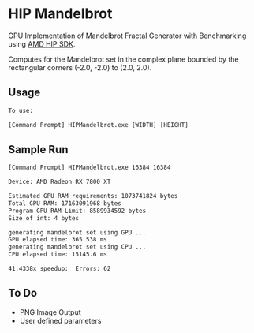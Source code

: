 # HIP Mandelbrot
GPU Implementation of Mandelbrot Fractal Generator with Benchmarking using [AMD HIP SDK](https://github.com/ROCm-Developer-Tools/HIP).

Computes for the Mandelbrot set in the complex plane bounded by the rectangular corners (-2.0, -2.0) to (2.0, 2.0).

## Usage
```cmd
To use:

[Command Prompt] HIPMandelbrot.exe [WIDTH] [HEIGHT]
```

## Sample Run

```cmd
[Command Prompt] HIPMandelbrot.exe 16384 16384

Device: AMD Radeon RX 7800 XT

Estimated GPU RAM requirements: 1073741824 bytes
Total GPU RAM: 17163091968 bytes
Program GPU RAM Limit: 8589934592 bytes
Size of int: 4 bytes

generating mandelbrot set using GPU ...
GPU elapsed time: 365.538 ms
generating mandelbrot set using CPU ...
CPU elapsed time: 15145.6 ms

41.4338x speedup:  Errors: 62
```

## To Do

- PNG Image Output
- User defined parameters
